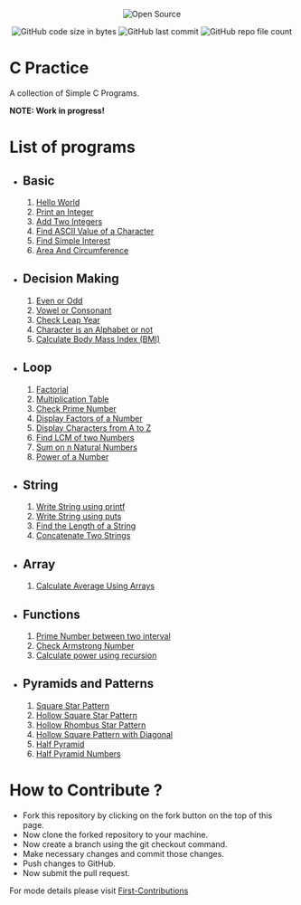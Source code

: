 
<div align="center">
    
<img src="https://badges.frapsoft.com/os/v1/open-source.svg?v=103" alt="Open Source"/> </br>

<img src="https://img.shields.io/github/languages/code-size/7ORP3DO/c-practice?label=Repo%20Size&style=flat" alt="GitHub code size in bytes"/>
<img src="https://img.shields.io/github/last-commit/7ORP3DO/c-practice?style=flat" alt="GitHub last commit"/>
<img src="https://img.shields.io/github/directory-file-count/7ORP3DO/c-practice?type=file" alt="GitHub repo file count"/>

</div>
    
# C Practice
A collection of Simple C Programs.

**NOTE: Work in progress!**

# List of programs

- ## Basic 
    1. [Hello World](./basic/HelloWorld.c)
    2. [Print an Integer](./basic/print_Integer_Value.c)
    3. [Add Two Integers](./basic/add_two_integer.c)
    4. [Find ASCII Value of a Character](./basic/ascii_value.c)
    5. [Find Simple Interest](./basic/simple_interest.c)   
    6. [Area And Circumference](./basic/AreaAndCircumferenceCircle.c)
   
- ## Decision Making 
    1. [Even or Odd](./Decision%20Making/oddEven.c)
    2. [Vowel or Consonant](./Decision%20Making/vowel_or_consonant.c)
    3. [Check Leap Year](./loop/leapYear.c)
    4. [Character is an Alphabet or not](./Decision%20Making/check_alphabet.c)
    5. [Calculate Body Mass Index (BMI)](Decision%20Making/bmi.c)
   
- ## Loop 
    1. [Factorial](./loop/factorial.c)
    2. [Multiplication Table](./loop/multiplicationTable.c)
    3. [Check Prime Number](./loop/prime.c)
    4. [Display Factors of a Number](./loop/factors.c)
    5. [Display Characters from A to Z](./loop/AtoZ.c)
    6. [Find LCM of two Numbers](./loop/LCM.c)
    7. [Sum on n Natural Numbers](./loop/sumOfNaturalNumbers.c)
    8. [Power of a Number](./loop/powerOfNumber.c)
 
- ## String
    1. [Write String using printf](./string/writeStringUsingPrintf.c)
    2. [Write String using puts](./string/writeStringUsingPuts.c)
    3. [Find the Length of a String](./string/lengthofString.c)
    4. [Concatenate Two Strings](./string/concatenateString.c)

- ## Array
    1. [Calculate Average Using Arrays](./array/averageUsingArrays.c)

- ## Functions
    1. [Prime Number between two interval](./Functions/primeBetweenTwoNumber.c)
    2. [Check Armstrong Number](./Functions/armstrongNumber.c)
    3. [Calculate power using recursion](./Functions/powerUsingRecursion.c)

- ## Pyramids and Patterns
    1. [Square Star Pattern](./Pyramids%20and%20Patterns/SquareStar.c)
    2. [Hollow Square Star Pattern](./Pyramids%20and%20Patterns/hollowSquare.c)
    3. [Hollow Rhombus Star Pattern](./Pyramids%20and%20Patterns/hollowRhombus.c)
    4. [Hollow Square Pattern with Diagonal](./Pyramids%20and%20Patterns/hollowSquareDiagonal.c)
    5. [Half Pyramid](./Pyramids%20and%20Patterns/halfPyramid.c)
    6. [Half Pyramid Numbers](./Pyramids%20and%20Patterns/halfPyramidNumbers.c)


# How to Contribute ?

- Fork this repository by clicking on the fork button on the top of this page.
- Now clone the forked repository to your machine.
- Now create a branch using the git checkout command.
- Make necessary changes and commit those changes.
- Push changes to GitHub.
- Now submit the pull request.

For mode details please visit [First-Contributions](https://github.com/firstcontributions/first-contributions)

<!--![Open Source](https://badges.frapsoft.com/os/v1/open-source.svg?v=103)
    
![GitHub code size in bytes](https://img.shields.io/github/languages/code-size/7ORP3DO/c-practice?label=Repo%20Size&style=flat)
![GitHub last commit](https://img.shields.io/github/last-commit/7ORP3DO/c-practice?style=flat)
![GitHub repo file count (file type)](https://img.shields.io/github/directory-file-count/7ORP3DO/c-practice?type=file)
 -->   
